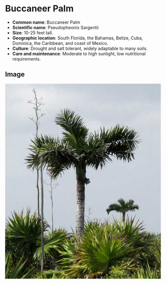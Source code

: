 
# Buccaneer Palm

- **Common name**: Buccaneer Palm
- **Scientific name**: Pseudopheonix Sargentii
- **Size**: 10-25 feet tall. 
- **Geographic location**: South Florida, the Bahamas, Belize, Cuba, Dominica, the Caribbean, and coast of Mexico. 
- **Culture**: Drought and salt tolerant, widely adaptable to many soils. 
- **Care and maintenance**: Moderate to high sunlight, low nutritional requirements. 

## Image

<!-- Add an image of the plant below. For example:
![Plant 3](images/plant-03.jpg)
-->
![Buccaneer Palm](images/plant-03.jpg)
